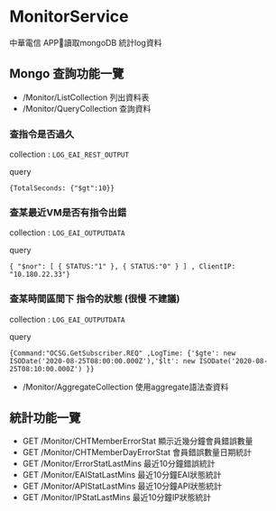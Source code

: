 # MonitorService
中華電信 APP讀取mongoDB 統計log資料



##  Mongo 查詢功能一覽
*  /Monitor/ListCollection  列出資料表
*  /Monitor/QueryCollection  查詢資料
### 查指令是否過久

collection : `LOG_EAI_REST_OUTPUT`

query
```
{TotalSeconds: {"$gt":10}}
```


### 查某最近VM是否有指令出錯

collection : `LOG_EAI_OUTPUTDATA`

query
```
{ "$nor": [ { STATUS:"1" }, { STATUS:"0" } ] , ClientIP: "10.180.22.33"}
```

### 查某時間區間下 指令的狀態 (很慢 不建議)

collection : `LOG_EAI_OUTPUTDATA`

query
```
{Command:"OCSG.GetSubscriber.REQ" ,LogTime: {'$gte': new ISODate('2020-08-25T08:00:00.000Z'),'$lt': new ISODate('2020-08-25T08:10:00.000Z') }}
```


*  /Monitor/AggregateCollection  使用aggregate語法查資料

##  統計功能一覽
*  GET  ​/Monitor​/CHTMemberErrorStat  顯示近幾分鐘會員錯誤數量
*  GET  ​/Monitor​/CHTMemberDayErrorStat  會員錯誤數量日期統計
*  GET  ​/Monitor​/ErrorStatLastMins  最近10分鐘錯誤統計
*  GET  ​/Monitor​/EAIStatLastMins  最近10分鐘EAI狀態統計
*  GET  ​/Monitor​/APIStatLastMins  最近10分鐘API狀態統計
*  GET  ​/Monitor​/IPStatLastMins  最近10分鐘IP狀態統計








